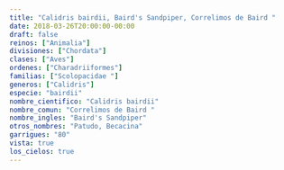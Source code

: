 ```yaml
---
title: "Calidris bairdii, Baird's Sandpiper, Correlimos de Baird "
date: 2018-03-26T20:00:00-00:00
draft: false
reinos: ["Animalia"]
divisiones: ["Chordata"]
clases: ["Aves"]
ordenes: ["Charadriiformes"]
familias: ["Scolopacidae "]
generos: ["Calidris"]
especie: "bairdii"
nombre_cientifico: "Calidris bairdii"
nombre_comun: "Correlimos de Baird "
nombre_ingles: "Baird's Sandpiper"
otros_nombres: "Patudo, Becacina"
garrigues: "80"
vista: true
los_cielos: true
---
```

